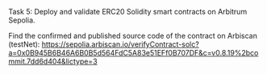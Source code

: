 Task 5: Deploy and validate ERC20 Solidity smart contracts on Arbitrum Sepolia.

Find the confirmed and published source code of the contract on Arbiscan (testNet): https://sepolia.arbiscan.io/verifyContract-solc?a=0x0B945B6B46A6B0B5d564FdC5A83e51EFf0B707DF&c=v0.8.19%2bcommit.7dd6d404&lictype=3
